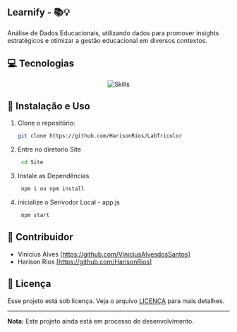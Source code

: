 ## Learnify - 📚💡

Análise de Dados Educacionais, utilizando dados para promover insights estratégicos e otimizar a gestão educacional em diversos contextos.

## 💻 Tecnologias

<div align="center">
  <img src="https://skillicons.dev/icons?i=html,css,js,nodejs,mysql,github,java,git" alt="Skills" />
  <br />
</div>

## 📖 Instalação e Uso

1. Clone o repositório:
    ```bash
    git clone https://github.com/HarisonRios/LabTricolor
    ```

2. Entre no diretorio Site
   ```bash
    cd Site
    ```
3. Instale as Dependências
   ```bash
    npm i ou npm install
    ```
4. inicialize o Serivodor Local - app.js
   ```bash
    npm start
    ```
  
## 🤝 Contribuidor

 - Vinicius Alves [https://github.com/ViniciusAlvesdosSantos]
 - Harison Rios [https://github.com/HarisonRios]

## 📝 Licença

Esse projeto está sob licença. Veja o arquivo [LICENÇA](LICENSE.md) para mais detalhes.

---
**Nota:** Este projeto ainda está em processo de desenvolvimento. 

